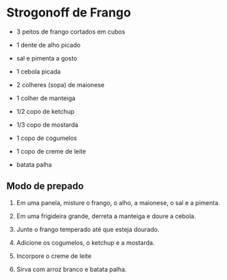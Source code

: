 # Strogonoff de Frango

* 3 peitos de frango cortados em cubos

* 1 dente de alho picado

* sal e pimenta a gosto

* 1 cebola picada

* 2 colheres (sopa) de maionese

* 1 colher de manteiga

* 1/2 copo de ketchup

* 1/3 copo de mostarda

* 1 copo de cogumelos

* 1 copo de creme de leite

* batata palha



## Modo de prepado

1. Em uma panela, misture o frango, o alho, a maionese, o sal e a pimenta.

2. Em uma frigideira grande, derreta a manteiga e doure a cebola.

3. Junte o frango temperado até que esteja dourado.

4. Adicione os cogumelos, o ketchup e a mostarda.

5. Incorpore o creme de leite

6. Sirva com arroz branco e batata palha.




